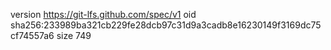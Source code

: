 version https://git-lfs.github.com/spec/v1
oid sha256:233989ba321cb229fe28dcb97c31d9a3cadb8e16230149f3169dc75cf74557a6
size 749
